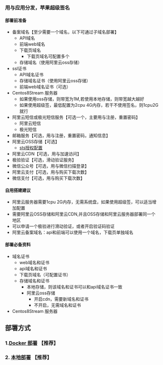 ### 用与应用分发，苹果超级签名
#### 部署前准备
- 备案域名【至少需要一个域名，以下可通过子域名部署】
  - API域名
  - 前端web域名
  - 下载页域名
    - 下载页域名可配置多个
  - 存储域名（使用阿里云oss存储）
- ssl证书
    - API域名证书
    - 存储域名证书（使用阿里云oss存储）
    - 前端web域名证书（可选）
- Centos8Stream 服务器
    - 如果使用oss存储，则带宽为1M,若使用本地存储，则带宽越大越好
    - 如果使用超级签，最低配置为2cpu 4G内存，若干不使用签名，则1cpu2G就行
- 阿里云短信或极光短信服务【可选一个，主要用与注册，重置密码】
  - 阿里云短信
  - 极光短信
- 邮箱服务【可选，用与注册，重置密码，通知信息】
- 阿里云OSS存储【可选】
    - [sts授权配置](https://help.aliyun.com/document_detail/100624.html)
- 阿里云CDN【可选，用与加速访问】
- 极验验证【可选，滑动验证服务】
- 微信公众号【可选，用与微信扫描登录】
- 阿里云支付【可选，用与购买下载次数】
- 微信支付【可选，用与购买下载次数】

#### 自用搭建建议
- 阿里云服务器需要1cpu 2G内存，无需系统盘，如果使用超级签，可以适当增加配置
- 需要阿里云OSS存储和阿里云CDN,并且OSS存储和阿里云服务器部署同一个地区
- 可以申请一个极验进行滑动验证，或者开启验证码验证
- 阿里云备案域名：api和前端可以使用一个域名，下载页单独域名

#### 部署必备资料
- 域名证书
  - web域名和证书
  - api域名和证书
  - 下载页域名（可配置证书）
  - 存储域名和证书
    - 本地存储，则该域名和证书可以和api域名证书一致
    - 阿里云oss存储
      - 开启cdn，需要新域名和证书
      - 不开启，无需域名和证书
- Centos8Stream 服务器

## 部署方式

### 1.[Docker 部署](./doc/docker.md) 【推荐】

### 2. [本地部署](./doc/local.md) 【推荐】
